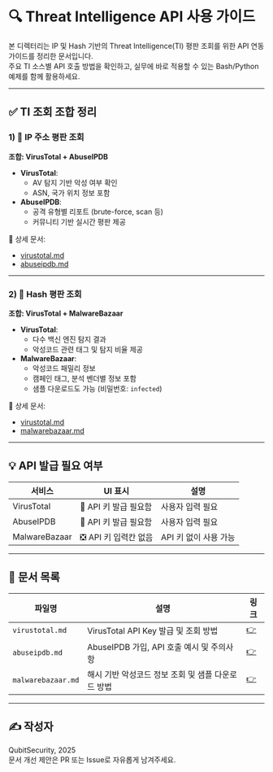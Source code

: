 # 🔍 Threat Intelligence API 사용 가이드

본 디렉터리는 IP 및 Hash 기반의 Threat Intelligence(TI) 평판 조회를 위한 API 연동 가이드를 정리한 문서입니다.  
주요 TI 소스별 API 호출 방법을 확인하고, 실무에 바로 적용할 수 있는 Bash/Python 예제를 함께 활용하세요.

---

## ✅ TI 조회 조합 정리

### 1) 🔐 IP 주소 평판 조회  
**조합: VirusTotal + AbuseIPDB**

- **VirusTotal**:  
  - AV 탐지 기반 악성 여부 확인  
  - ASN, 국가 위치 정보 포함  
- **AbuseIPDB**:  
  - 공격 유형별 리포트 (brute-force, scan 등)  
  - 커뮤니티 기반 실시간 평판 제공

📄 상세 문서:
- [virustotal.md](./vendors/virustotal.md)
- [abuseipdb.md](./vendors/abuseipdb.md)

---

### 2) 🧬 Hash 평판 조회  
**조합: VirusTotal + MalwareBazaar**

- **VirusTotal**:  
  - 다수 백신 엔진 탐지 결과  
  - 악성코드 관련 태그 및 탐지 비율 제공
- **MalwareBazaar**:  
  - 악성코드 패밀리 정보  
  - 캠페인 태그, 분석 벤더별 정보 포함  
  - 샘플 다운로드도 가능 (비밀번호: `infected`)

📄 상세 문서:
- [virustotal.md](./vendors/virustotal.md)
- [malwarebazaar.md](./vendors/malwarebazaar.md)

---

## 💡 API 발급 필요 여부

| 서비스           | UI 표시               | 설명                  |
|------------------|------------------------|-----------------------|
| VirusTotal       | 🔲 API 키 발급 필요함     | 사용자 입력 필요         |
| AbuseIPDB        | 🔲 API 키 발급 필요함     | 사용자 입력 필요         |
| MalwareBazaar    | ❎ API 키 입력칸 없음     | API 키 없이 사용 가능     |

---

## 📁 문서 목록

| 파일명 | 설명 | 링크 |
|--------|------|------|
| `virustotal.md`     | VirusTotal API Key 발급 및 조회 방법 | [👉](./vendors/virustotal.md)  |
| `abuseipdb.md`      | AbuseIPDB 가입, API 호출 예시 및 주의사항 | [👉](./vendors/abuseipdb.md)  |
| `malwarebazaar.md`  | 해시 기반 악성코드 정보 조회 및 샘플 다운로드 방법 | [👉](./vendors/malwarebazaar.md)  |

---

## ✍️ 작성자

QubitSecurity, 2025  
문서 개선 제안은 PR 또는 Issue로 자유롭게 남겨주세요.

